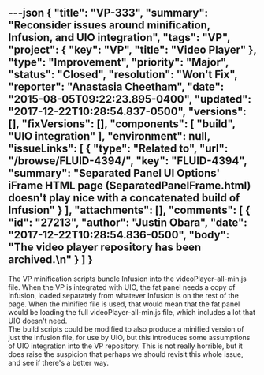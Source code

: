 ---json
{
  "title": "VP-333",
  "summary": "Reconsider issues around minification, Infusion, and UIO integration",
  "tags": "VP",
  "project": {
    "key": "VP",
    "title": "Video Player"
  },
  "type": "Improvement",
  "priority": "Major",
  "status": "Closed",
  "resolution": "Won't Fix",
  "reporter": "Anastasia Cheetham",
  "date": "2015-08-05T09:22:23.895-0400",
  "updated": "2017-12-22T10:28:54.837-0500",
  "versions": [],
  "fixVersions": [],
  "components": [
    "build",
    "UIO integration"
  ],
  "environment": null,
  "issueLinks": [
    {
      "type": "Related to",
      "url": "/browse/FLUID-4394/",
      "key": "FLUID-4394",
      "summary": "Separated Panel UI Options' iFrame HTML page (SeparatedPanelFrame.html) doesn't play nice with a concatenated build of Infusion"
    }
  ],
  "attachments": [],
  "comments": [
    {
      "id": "27213",
      "author": "Justin Obara",
      "date": "2017-12-22T10:28:54.836-0500",
      "body": "The video player repository has been archived.\n"
    }
  ]
}
---
The VP minification scripts bundle Infusion into the videoPlayer-all-min.js file. When the VP is integrated with UIO, the fat panel needs a copy of Infusion, loaded separately from whatever Infusion is on the rest of the page. When the minified file is used, that would mean that the fat panel would be loading the full videoPlayer-all-min.js file, which includes a lot that UIO doesn't need.\
The build scripts could be modified to also produce a minified version of just the Infusion file, for use by UIO, but this introduces some assumptions of UIO integration into the VP repository. This is not really horrible, but it does raise the suspicion that perhaps we should revisit this whole issue, and see if there's a better way.

        